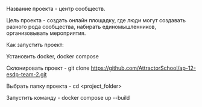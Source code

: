 Название проекта - центр сообществ.

Цель проекта - создать онлайн площадку, где люди могут создавать разного рода сообщества, набирать единомышленников, организовывать мероприятия.

Как запустить проект:

Установить docker, docker compose

Склонировать проект - git clone https://github.com/AttractorSchool/ap-12-esdp-team-2.git

Выбрать папку проекта - cd <project_folder>

Запустить команду - docker compose up --build
